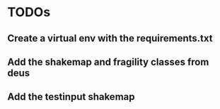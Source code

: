 # TODOs

## Create a virtual env with the requirements.txt

## Add the shakemap and fragility classes from deus

## Add the testinput shakemap
